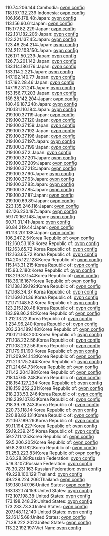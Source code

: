110.74.206.144:Cambodia: [ovpn config](vpn/110_74_206_144.ovpn)  
118.137.132.239:Indonesia: [ovpn config](vpn/118_137_132_239.ovpn)  
106.166.178.48:Japan: [ovpn config](vpn/106_166_178_48.ovpn)  
113.156.60.61:Japan: [ovpn config](vpn/113_156_60_61.ovpn)  
115.177.82.229:Japan: [ovpn config](vpn/115_177_82_229.ovpn)  
122.131.182.206:Japan: [ovpn config](vpn/122_131_182_206.ovpn)  
123.221.137.45:Japan: [ovpn config](vpn/123_221_137_45.ovpn)  
123.48.254.214:Japan: [ovpn config](vpn/123_48_254_214.ovpn)  
124.212.103.150:Japan: [ovpn config](vpn/124_212_103_150.ovpn)  
126.171.50.239:Japan: [ovpn config](vpn/126_171_50_239.ovpn)  
126.73.201.142:Japan: [ovpn config](vpn/126_73_201_142.ovpn)  
133.114.186.176:Japan: [ovpn config](vpn/133_114_186_176.ovpn)  
133.114.2.221:Japan: [ovpn config](vpn/133_114_2_221.ovpn)  
147.192.140.77:Japan: [ovpn config](vpn/147_192_140_77.ovpn)  
147.192.28.46:Japan: [ovpn config](vpn/147_192_28_46.ovpn)  
147.192.31.241:Japan: [ovpn config](vpn/147_192_31_241.ovpn)  
153.156.77.203:Japan: [ovpn config](vpn/153_156_77_203.ovpn)  
159.28.142.204:Japan: [ovpn config](vpn/159_28_142_204.ovpn)  
180.49.187.248:Japan: [ovpn config](vpn/180_49_187_248.ovpn)  
210.131.110.184:Japan: [ovpn config](vpn/210_131_110_184.ovpn)  
219.100.37.119:Japan: [ovpn config](vpn/219_100_37_119.ovpn)  
219.100.37.120:Japan: [ovpn config](vpn/219_100_37_120.ovpn)  
219.100.37.159:Japan: [ovpn config](vpn/219_100_37_159.ovpn)  
219.100.37.192:Japan: [ovpn config](vpn/219_100_37_192.ovpn)  
219.100.37.196:Japan: [ovpn config](vpn/219_100_37_196.ovpn)  
219.100.37.197:Japan: [ovpn config](vpn/219_100_37_197.ovpn)  
219.100.37.199:Japan: [ovpn config](vpn/219_100_37_199.ovpn)  
219.100.37.2:Japan: [ovpn config](vpn/219_100_37_2.ovpn)  
219.100.37.201:Japan: [ovpn config](vpn/219_100_37_201.ovpn)  
219.100.37.209:Japan: [ovpn config](vpn/219_100_37_209.ovpn)  
219.100.37.213:Japan: [ovpn config](vpn/219_100_37_213.ovpn)  
219.100.37.60:Japan: [ovpn config](vpn/219_100_37_60.ovpn)  
219.100.37.63:Japan: [ovpn config](vpn/219_100_37_63.ovpn)  
219.100.37.83:Japan: [ovpn config](vpn/219_100_37_83.ovpn)  
219.100.37.85:Japan: [ovpn config](vpn/219_100_37_85.ovpn)  
219.100.37.87:Japan: [ovpn config](vpn/219_100_37_87.ovpn)  
219.100.69.89:Japan: [ovpn config](vpn/219_100_69_89.ovpn)  
223.135.246.116:Japan: [ovpn config](vpn/223_135_246_116.ovpn)  
42.126.230.187:Japan: [ovpn config](vpn/42_126_230_187.ovpn)  
59.170.167.148:Japan: [ovpn config](vpn/59_170_167_148.ovpn)  
60.71.31.141:Japan: [ovpn config](vpn/60_71_31_141.ovpn)  
60.84.219.44:Japan: [ovpn config](vpn/60_84_219_44.ovpn)  
61.113.201.138:Japan: [ovpn config](vpn/61_113_201_138.ovpn)  
106.247.2.5:Korea Republic of: [ovpn config](vpn/106_247_2_5.ovpn)  
112.160.53.169:Korea Republic of: [ovpn config](vpn/112_160_53_169.ovpn)  
112.163.65.72:Korea Republic of: [ovpn config](vpn/112_163_65_72.ovpn)  
112.163.65.72:Korea Republic of: [ovpn config](vpn/112_163_65_72.ovpn)  
114.205.122.128:Korea Republic of: [ovpn config](vpn/114_205_122_128.ovpn)  
115.143.31.215:Korea Republic of: [ovpn config](vpn/115_143_31_215.ovpn)  
115.93.2.180:Korea Republic of: [ovpn config](vpn/115_93_2_180.ovpn)  
118.219.37.154:Korea Republic of: [ovpn config](vpn/118_219_37_154.ovpn)  
118.36.16.167:Korea Republic of: [ovpn config](vpn/118_36_16_167.ovpn)  
121.138.139.192:Korea Republic of: [ovpn config](vpn/121_138_139_192.ovpn)  
121.168.34.37:Korea Republic of: [ovpn config](vpn/121_168_34_37.ovpn)  
121.169.101.36:Korea Republic of: [ovpn config](vpn/121_169_101_36.ovpn)  
121.171.148.52:Korea Republic of: [ovpn config](vpn/121_171_148_52.ovpn)  
123.215.120.48:Korea Republic of: [ovpn config](vpn/123_215_120_48.ovpn)  
183.99.86.242:Korea Republic of: [ovpn config](vpn/183_99_86_242.ovpn)  
1.212.13.22:Korea Republic of: [ovpn config](vpn/1_212_13_22.ovpn)  
1.234.96.240:Korea Republic of: [ovpn config](vpn/1_234_96_240.ovpn)  
203.234.189.148:Korea Republic of: [ovpn config](vpn/203_234_189_148.ovpn)  
210.121.163.200:Korea Republic of: [ovpn config](vpn/210_121_163_200.ovpn)  
211.108.232.56:Korea Republic of: [ovpn config](vpn/211_108_232_56.ovpn)  
211.108.232.56:Korea Republic of: [ovpn config](vpn/211_108_232_56.ovpn)  
211.179.61.190:Korea Republic of: [ovpn config](vpn/211_179_61_190.ovpn)  
211.209.94.143:Korea Republic of: [ovpn config](vpn/211_209_94_143.ovpn)  
211.213.175.244:Korea Republic of: [ovpn config](vpn/211_213_175_244.ovpn)  
211.214.64.73:Korea Republic of: [ovpn config](vpn/211_214_64_73.ovpn)  
211.42.204.188:Korea Republic of: [ovpn config](vpn/211_42_204_188.ovpn)  
218.147.65.248:Korea Republic of: [ovpn config](vpn/218_147_65_248.ovpn)  
218.154.127.234:Korea Republic of: [ovpn config](vpn/218_154_127_234.ovpn)  
218.159.252.231:Korea Republic of: [ovpn config](vpn/218_159_252_231.ovpn)  
218.233.53.246:Korea Republic of: [ovpn config](vpn/218_233_53_246.ovpn)  
218.239.107.83:Korea Republic of: [ovpn config](vpn/218_239_107_83.ovpn)  
218.39.78.243:Korea Republic of: [ovpn config](vpn/218_39_78_243.ovpn)  
220.73.118.14:Korea Republic of: [ovpn config](vpn/220_73_118_14.ovpn)  
220.88.82.131:Korea Republic of: [ovpn config](vpn/220_88_82_131.ovpn)  
221.167.189.29:Korea Republic of: [ovpn config](vpn/221_167_189_29.ovpn)  
59.11.194.227:Korea Republic of: [ovpn config](vpn/59_11_194_227.ovpn)  
59.19.239.245:Korea Republic of: [ovpn config](vpn/59_19_239_245.ovpn)  
59.27.11.125:Korea Republic of: [ovpn config](vpn/59_27_11_125.ovpn)  
59.5.206.205:Korea Republic of: [ovpn config](vpn/59_5_206_205.ovpn)  
59.8.230.182:Korea Republic of: [ovpn config](vpn/59_8_230_182.ovpn)  
61.253.223.83:Korea Republic of: [ovpn config](vpn/61_253_223_83.ovpn)  
2.63.28.38:Russian Federation: [ovpn config](vpn/2_63_28_38.ovpn)  
5.19.3.107:Russian Federation: [ovpn config](vpn/5_19_3_107.ovpn)  
78.30.231.163:Russian Federation: [ovpn config](vpn/78_30_231_163.ovpn)  
49.228.100.129:Thailand: [ovpn config](vpn/49_228_100_129.ovpn)  
49.228.224.206:Thailand: [ovpn config](vpn/49_228_224_206.ovpn)  
139.180.147.96:United States: [ovpn config](vpn/139_180_147_96.ovpn)  
163.182.174.159:United States: [ovpn config](vpn/163_182_174_159.ovpn)  
172.107.198.38:United States: [ovpn config](vpn/172_107_198_38.ovpn)  
173.198.248.39:United States: [ovpn config](vpn/173_198_248_39.ovpn)  
173.233.73.3:United States: [ovpn config](vpn/173_233_73_3.ovpn)  
207.148.112.140:United States: [ovpn config](vpn/207_148_112_140.ovpn)  
52.161.15.68:United States: [ovpn config](vpn/52_161_15_68.ovpn)  
71.38.222.202:United States: [ovpn config](vpn/71_38_222_202.ovpn)  
113.22.192.197:Viet Nam: [ovpn config](vpn/113_22_192_197.ovpn)  
